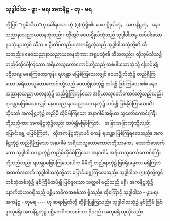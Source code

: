 ### သုဒ္ဓါဝါသ - ဖူး - မရ၊ အကနိဋ္ဌ - တု - မရ

ထို့ပြင် “ဘူမိသီသ”ဟု ခေါ်ရသော ဘုံ (၃)ဘုံရှိ၏၊ ဝေဟပ္ဖိုလ်ဘုံ， အကနိဋ္ဌဘုံ， နေဝသညာနာသညာယတနဘုံတည်း။ 
ထိုတွင် ဝေဟပ္ဖိုလ်ဘုံသည် သုဒ္ဓါဝါသမှ တစ်ပါးသော ရူပဘုံများတွင် သီသ = ဦးထိပ်တည်း။ 
အကနိဋ္ဌဘုံသည် သုဒ္ဓါဝါသဘုံတို့၏ သီသတည်း။ 
နေဝသညာနာသညာယတနဘုံကား အရူပဘုံ၏ သီသတည်း။ 
ထိုဘူမိသီသ၌ တည်မိထိုင်မိကြသော အရိယာသူတော်ကောင်းတို့သည် တစ်ပါးသောဘုံသို့ ပြောင်း၍ ပဋိသန္ဓေ မနေကြတော့ကုန်။ 
ရဟန္တာ မဖြစ်ကြသေးလျှင် ဝေဟပ္ဖိုလ်ဘုံ၌ တည်ရှိကြသော အရိယာသူတော်ကောင်းတို့သည် ဝေဟပ္ဖိုလ်ဘုံ၌ ထပ်၍ ဖြစ်ကြသေး၏။ 
နေဝသညာနာသညာယတနဘုံ၌ တည်ရှိကြကုန်သော အရိယာသူတော်ကောင်းတို့သည်လည်း ရဟန္တာမဖြစ်သေးလျှင် နေဝသညာနာသညာယတနဘုံ၌ ထပ်၍ ဖြစ်နိုင်ကြသေး၏။ 
သို့သော် အကနိဋ္ဌဘုံ၌ တည်မိ ထိုင်မိကြသော အနာဂါမ်အရိယာ သူတော်ကောင်းကြီးတို့သည်ကား အကနိဋ္ဌဘုံ၌လည်း ထပ်၍မဖြစ်ကြဘဲ， အခြားအခြားဘုံသို့လည်း ပြောင်းရွှေ့ မဖြစ်ကြဘဲ， ထိုအကနိဋ္ဌဘုံမှာပင် ဧကန် ရဟန္တာ ဖြစ်ကြရလေသည်။ 
အကနိဋ္ဌဘုံ၌ တည်ရှိကြသော အနာဂါမ် အရိယာသူတော်ကောင်းတို့သာမက，အောက်အောက်သော သုဒ္ဓါဝါသ (၄)ဘုံ၌ တည်မိထိုင်မိကြသော အနာဂါမ် အရိယာသူတော်ကောင်းကြီးတို့သည်လည်း ရဟန္တာမဖြစ်ကြသေးပါက မိမိတို့ တည်ရာဘုံ၌ ဖြစ်ရိုးဓမ္မတာ မရှိကြဘဲ အထက်အထက် သုဒ္ဓါဝါသဘုံသို့သာ ပြောင်းရွှေ့ကြလေသည်။ 
သုဒ္ဓါဝါသ (၅)ဘုံတို့တွင် တစ်ဘုံတစ်ဘုံ၌ နှစ်ကြိမ်ထပ်၍ ဖြစ်ဖူးသော သတ္တဝါ မည်သည် မရှိ။ 
အကနိဋ္ဌဘုံ၌ နောက်ဆုံးဘဝရှိသည့် ပစ္ဆိမဘဝိကအစစ်သာ ရှိသည်။ 
ထိုကြောင့် သုဒ္ဓါဝါသ - ဖူးမရ၊ အကနိဋ္ဌ - တုမရ ---- ဟု ဆရာမြတ်တို့ ဆိုရိုးပြုကြသည်။ 
သုဒ္ဓါဝါသဘုံ၌ နှစ်ကြိမ် ဖြစ်ဖူးသူမရှိ၊ အကနိဋ္ဌဘုံ၌ ပစ္ဆိမဘဝိကအစစ်သာ ရှိသည်၊ အတုမရှိ ဟူလိုသည်။
